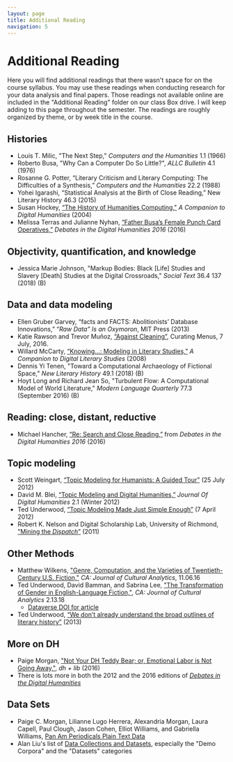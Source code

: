 ```yaml
---
layout: page
title: Additional Reading
navigation: 5
---
```

# Additional Reading
Here you will find additional readings that there wasn't space for on the course syllabus. You may use these readings when conducting research for your data analysis and final papers. Those readings not available online are included in the "Additional Reading" folder on our class Box drive. I will keep adding to this page throughout the semester. The readings are roughly organized by theme, or by week title in the course.

## Histories
* Louis T. Milic, "The Next Step," _Computers and the Humanities_ 1.1 (1966)
* Roberto Busa, "Why Can a Computer Do So Little?", _ALLC Bulletin_ 4.1 (1976)
* Rosanne G. Potter, “Literary Criticism and Literary Computing: The Difficulties of a Synthesis,” _Computers and the Humanities_ 22.2 (1988)
* Yohei Igarashi, “Statistical Analysis at the Birth of Close Reading,” New Literary History 46.3 (2015)
* Susan Hockey, [“The History of Humanities Computing,"](http://www.digitalhumanities.org/companion/view?docId=blackwell/9781405103213/9781405103213.xml&chunk.id=ss1-2-1&toc.depth=1&toc.id=ss1-2-1&brand=default) _A Companion to Digital Humanities_ (2004)
* Melissa Terras and Julianne Nyhan, [“Father Busa’s Female Punch Card Operatives,”](http://dhdebates.gc.cuny.edu/debates/text/57) _Debates in the Digital Humanities 2016_ (2016)

## Objectivity, quantification, and knowledge
* Jessica Marie Johnson, "Markup Bodies: Black [Life] Studies and Slavery [Death] Studies at the Digital Crossroads," _Social Text_ 36.4 137 (2018) (B)

## Data and data modeling
* Ellen Gruber Garvey, “facts and FACTS: Abolitionists’ Database Innovations,” “_Raw Data” Is an Oxymoron_, MIT Press (2013)
* Katie Rawson and Trevor Muñoz, [“Against Cleaning”](http://curatingmenus.org/articles/against-cleaning/), Curating Menus, 7 July, 2016.
* Willard McCarty, [“Knowing…: Modeling in Literary Studies,”](http://digitalhumanities.org/companion/view?docId=blackwell/9781405148641/9781405148641.xml&chunk.id=ss1-6-2&toc.id=0&brand=9781405148641_brand) _A Companion to Digital Literary Studies_ (2008)
* Dennis Yi Tenen, "Toward a Computational Archaeology of Fictional Space,"  _New Literary History_ 49.1 (2018) (B)
* Hoyt Long and Richard Jean So, "Turbulent Flow: A Computational Model of World Literature," _Modern Language Quarterly_ 77.3 (September 2016) (B)

## Reading: close, distant, reductive
* Michael Hancher, [“Re: Search and Close Reading,”](http://dhdebates.gc.cuny.edu/debates/text/63 ) from _Debates in the Digital Humanities 2016_ (2016)

## Topic modeling
* Scott Weingart, [“Topic Modeling for Humanists: A Guided Tour”](http://www.scottbot.net/HIAL/index.html@p=19113.html) (25 July 2012)
* David M. Blei, [“Topic Modeling and Digital Humanities,”](http://journalofdigitalhumanities.org/2-1/topic-modeling-and-digital-humanities-by-david-m-blei/) _Journal Of Digital Humanities_ 2.1 (Winter 2012)
* Ted Underwood, [“Topic Modeling Made Just Simple Enough”](https://tedunderwood.com/2012/04/07/topic-modeling-made-just-simple-enough/) (7 April 2012)
* Robert K. Nelson and Digital Scholarship Lab, University of Richmond, ["Mining the _Dispatch_”](http://dsl.richmond.edu/dispatch/pages/intro) (2011)

## Other Methods
* Matthew Wilkens, ["Genre, Computation, and the Varieties of Twentieth-Century U.S. Fiction,"](http://culturalanalytics.org/2016/11/genre-computation-and-the-varieties-of-twentieth-century-u-s-fiction/) _CA: Journal of Cultural Analytics_, 11.06.16
* Ted Underwood, David Bamman, and Sabrina Lee, ["The Transformation of Gender in English-Language Fiction,"](http://culturalanalytics.org/2018/02/the-transformation-of-gender-in-english-language-fiction/), _CA: Journal of Cultural Analytics_ 2.13.18
   * [Dataverse DOI for article](https://dataverse.harvard.edu/dataset.xhtml?persistentId=doi:10.7910/DVN/ZM2MAN)
* Ted Underwood, [“We don’t already understand the broad outlines of literary history”](https://tedunderwood.com/2013/02/08/we-dont-already-know-the-broad-outlines-of-literary-history/) (2013)

## More on DH
* Paige Morgan, ["Not Your DH Teddy Bear; or, Emotional Labor is Not Going Away,"](https://acrl.ala.org/dh/2016/07/29/not-your-dh-teddy-bear/), _dh + lib_ (2016)
* There is lots more in both the 2012 and the 2016 editions of [_Debates in the Digital Humanities_](http://dhdebates.gc.cuny.edu/)

## Data Sets
* Paige C. Morgan, Lilianne Lugo Herrera, Alexandria Morgan, Laura Capell, Paul Clough, Jason Cohen, Elliot Williams, and Gabriella Williams, [Pan Am Periodicals Plain Text Data](https://scholarlyrepository.miami.edu/library_datasets_1_pan_am_per/)
* Alan Liu's list of [Data Collections and Datasets](http://dhresourcesforprojectbuilding.pbworks.com/w/page/69244469/Data%20Collections%20and%20Datasets), especially the "Demo Corpora" and the "Datasets" categories
